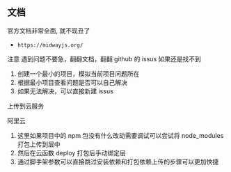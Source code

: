 ## 文档

官方文档非常全面, 就不现丑了

- `https://midwayjs.org/`

注意
遇到问题不要急，翻翻文档，翻翻 github 的 issus
如果还是找不到

1. 创建一个最小的项目，模拟当前项目问题所在
2. 根据最小项目查看问题是否可以自己解决
3. 如果无法解决，可以直接新建 issus

上传到云服务

阿里云

1. 这里如果项目中的 npm 包没有什么改动需要调试可以尝试将 node_modules 打包上传到层中
2. 然后在云函数 deploy 打包后手动绑定层
3. 通过脚手架参数可以直接跳过安装依赖和打包依赖上传的步骤可以更加快捷
